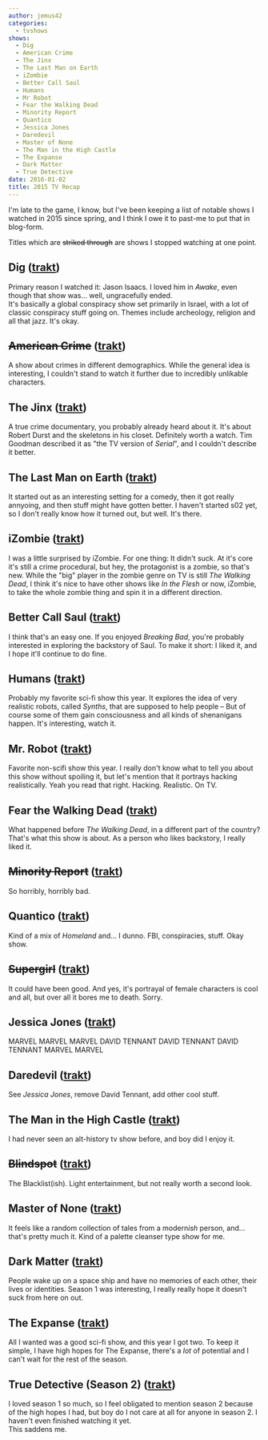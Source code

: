 ```yaml
---
author: jemus42
categories:
  - tvshows
shows:
  - Dig
  - American Crime
  - The Jinx
  - The Last Man on Earth
  - iZombie
  - Better Call Saul
  - Humans
  - Mr Robot
  - Fear the Walking Dead
  - Minority Report
  - Quantico
  - Jessica Jones
  - Daredevil
  - Master of None
  - The Man in the High Castle
  - The Expanse
  - Dark Matter
  - True Detective
date: 2016-01-02
title: 2015 TV Recap
---
```


I'm late to the game, I know, but I've been keeping a list of notable shows I watched in 2015 since spring, and I think I owe it to past-me to put that in blog-form.

<!--more-->

Titles which are <strike>striked through</strike> are shows I stopped watching at one point.

## Dig ([trakt](https://trakt.tv/shows/dig))

Primary reason I watched it: Jason Isaacs. I loved him in *Awake*, even though that show was… well, ungracefully ended.  
It's basically a global conspiracy show set primarily in Israel, with a lot of classic conspiracy stuff going on. Themes include archeology, religion and all that jazz. It's okay.

## <strike>American Crime</strike> ([trakt](https://trakt.tv/shows/american-crime-1969))

A show about crimes in different demographics. While the general idea is interesting, I couldn't stand to watch it further due to incredibly unlikable characters. 

## The Jinx ([trakt](https://trakt.tv/shows/the-jinx-the-life-and-deaths-of-robert-durst))

A true crime documentary, you probably already heard about it. It's about Robert Durst and the skeletons in his closet. Definitely worth a watch. Tim Goodman described it as "the TV version of *Serial*", and I couldn't describe it better.

## The Last Man on Earth ([trakt](https://trakt.tv/shows/the-last-man-on-earth))

It started out as an interesting setting for a comedy, then it got really annyoing, and then stuff might have gotten better. I haven't started s02 yet, so I don't really know how it turned out, but well. It's there.

## iZombie ([trakt](https://trakt.tv/shows/izombie))

I was a little surprised by iZombie. For one thing: It didn't suck. At it's core it's still a crime procedural, but hey, the protagonist is a zombie, so that's new. While the "big" player in the zombie genre on TV is still *The Walking Dead*, I think it's nice to have other shows like *In the Flesh* or now, iZombie, to take the whole zombie thing and spin it in a different direction.

## Better Call Saul ([trakt](https://trakt.tv/shows/better-call-saul))

I think that's an easy one. If you enjoyed *Breaking Bad*, you're probably interested in exploring the backstory of Saul. To make it short: I liked it, and I hope it'll continue to do fine.

## Humans ([trakt](https://trakt.tv/shows/humans))

Probably my favorite sci-fi show this year. It explores the idea of very realistic robots, called *Synths*, that are supposed to help people – But of course some of them gain consciousness and all kinds of shenanigans happen. It's interesting, watch it.

## Mr. Robot ([trakt](https://trakt.tv/shows/mr-robot))

Favorite non-scifi show this year. I really don't know what to tell you about this show without spoiling it, but let's mention that it portrays hacking realistically. Yeah you read that right. Hacking. Realistic. On TV. 

## Fear the Walking Dead ([trakt](https://trakt.tv/shows/fear-the-walking-dead))

What happened before *The Walking Dead*, in a different part of the country? That's what this show is about. As a person who likes backstory, I really liked it.

## <strike>Minority Report</strike> ([trakt](https://trakt.tv/shows/minority-report))

So horribly, horribly bad.

## Quantico ([trakt](https://trakt.tv/shows/quantico))

Kind of a mix of *Homeland* and… I dunno. FBI, conspiracies, stuff. Okay show.

## <strike>Supergirl</strike> ([trakt](https://trakt.tv/shows/supergirl))

It could have been good. And yes, it's portrayal of female characters is cool and all, but over all it bores me to death. Sorry.

## Jessica Jones ([trakt](https://trakt.tv/shows/marvel-s-jessica-jones))

MARVEL MARVEL MARVEL DAVID TENNANT DAVID TENNANT DAVID TENNANT MARVEL MARVEL

## Daredevil ([trakt](https://trakt.tv/shows/marvel-s-daredevil))

See *Jessica Jones*, remove David Tennant, add other cool stuff.

## The Man in the High Castle ([trakt](https://trakt.tv/shows/the-man-in-the-high-castle))

I had never seen an alt-history tv show before, and boy did I enjoy it.

## <strike>Blindspot</strike> ([trakt](https://trakt.tv/shows/blindspot))

The Blacklist(ish). Light entertainment, but not really worth a second look.

## Master of None ([trakt](https://trakt.tv/shows/master-of-none))

It feels like a random collection of tales from a modern*ish* person, and… that's pretty much it. Kind of a palette cleanser type show for me. 

## Dark Matter ([trakt](https://trakt.tv/shows/dark-matter))

People wake up on a space ship and have no memories of each other, their lives or identities. Season 1 was interesting, I really really hope it doesn't suck from here on out.

## The Expanse ([trakt](https://trakt.tv/shows/the-expanse))

All I wanted was a good sci-fi show, and this year I got two. To keep it simple, I have high hopes for The Expanse, there's a *lot* of potential and I can't wait for the rest of the season.

## True Detective (Season 2) ([trakt](https://trakt.tv/shows/true-detective))

I loved season 1 so much, so I feel obligated to mention season 2 because of the high hopes I had, but boy do I not care at all for anyone in season 2. I haven't even finished watching it yet.  
This saddens me.
